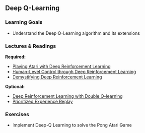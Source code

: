 ## Deep Q-Learning

### Learning Goals

- Understand the Deep Q-Learning algorithm and its extensions

### Lectures & Readings

**Required:**

- [Playing Atari with Deep Reinforcement Learning](http://arxiv.org/abs/1312.5602v1)
- [Human-Level Control through Deep Reinforcement Learning](http://www.readcube.com/articles/10.1038/nature14236)
- [Demystifying Deep Reinforcement Learning](https://www.nervanasys.com/demystifying-deep-reinforcement-learning/)

**Optional:**

- [Deep Reinforcement Learning with Double Q-learning](http://arxiv.org/abs/1509.06461)
- [Prioritized Experience Replay](http://arxiv.org/abs/1511.05952)

### Exercises

- Implement Deep-Q Learning to solve the Pong Atari Game